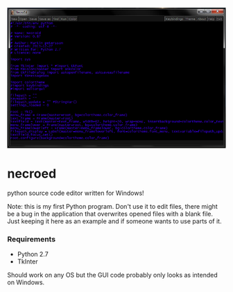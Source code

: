 ![Alt text](/screenshot.png?raw=true)

# necroed
python source code editor written for Windows!

Note: this is my first Python program. Don't use it to edit files, there might be a bug in the application that overwrites opened files with a blank file. Just keeping it here as an example and if someone wants to use parts of it.

### Requirements

* Python 2.7
* TkInter

Should work on any OS but the GUI code probably only looks as intended on Windows.
